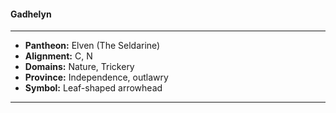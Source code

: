 #### Gadhelyn
___

- **Pantheon:** Elven (The Seldarine)
- **Alignment:** C, N
- **Domains:** Nature, Trickery
- **Province:** Independence, outlawry
- **Symbol:** Leaf-shaped arrowhead
___

